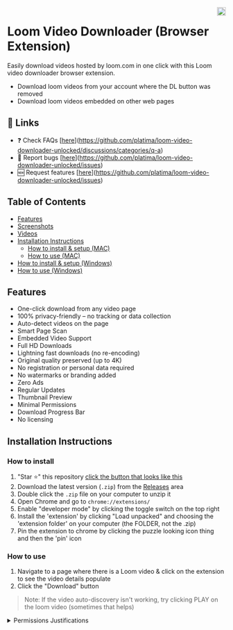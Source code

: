 <img align="right" src="https://visitor-badge.laobi.icu/badge?page_id=platima.loomdownloader" height="20" />

# Loom Video Downloader (Browser Extension)

Easily download videos hosted by loom.com in one click with this Loom video downloader browser extension.

- Download loom videos from your account where the DL button was removed
- Download loom videos embedded on other web pages

## 🔗 Links

- ❓ Check FAQs [[here](https://github.com/orgs/serpapps/discussions/categories/faq)](https://github.com/platima/loom-video-downloader-unlocked/discussions/categories/q-a)
- 🐛 Report bugs [[here](https://github.com/serpapps/loom-video-downloader/issues)](https://github.com/platima/loom-video-downloader-unlocked/issues)
- 🆕 Request features [[here](https://github.com/serpapps/loom-downloader/issues)](https://github.com/platima/loom-video-downloader-unlocked/issues)

## Table of Contents
- [Features](#features)
- [Screenshots](#screenshots)
- [Videos](#videos)
- [Installation Instructions](#installation-instructions)
  - [How to install \& setup (MAC)](#how-to-install--setup-mac)
  - [How to use (MAC)](#how-to-use-mac)
- [How to install \& setup (Windows)](#how-to-install--setup-windows)
- [How to use (Windows)](#how-to-use-windows)

## Features

- One-click download from any video page
- 100% privacy-friendly – no tracking or data collection
- Auto-detect videos on the page
- Smart Page Scan
- Embedded Video Support
- Full HD Downloads
- Lightning fast downloads (no re-encoding)
- Original quality preserved (up to 4K)
- No registration or personal data required
- No watermarks or branding added
- Zero Ads
- Regular Updates
- Thumbnail Preview
- Minimal Permissions
- Download Progress Bar
- No licensing

## Installation Instructions

### How to install

1. "Star ⭐" this repository <a href="https://public-files.gumroad.com/fgqglcvq4v0u32yc0x0jvsllk4x6" target="_blank">click the button that looks like this</a>
2. Download the latest version (`.zip`) from the [Releases](https://github.com/platima/loom-video-downloader-unlocked/releases) area
3. Double click the `.zip` file on your computer to unzip it
4. Open Chrome and go to `chrome://extensions/`
5. Enable "developer mode" by clicking the toggle switch on the top right
6. Install the 'extension' by clicking "Load unpacked" and choosing the 'extension folder' on your computer (the FOLDER, not the .zip)
7. Pin the extension to chrome by clicking the puzzle looking icon thing and then the 'pin' icon

### How to use

1. Navigate to a page where there is a Loom video & click on the extension to see the video details populate
2. Click the "Download" button

> Note: If the video auto-discovery isn't working, try clicking PLAY on the loom video (sometimes that helps)

<details>
  <summary>Permissions Justifications</summary>
  
### Single purpose description  
This extension allows users to download Loom videos directly from the Loom website to their local computer with a single click, making it easy to save and access videos offline.


### downloads justification  
The "downloads" permission is required to save Loom videos from the web directly to the user's computer. Without this, the extension would not be able to transfer video files to the user’s local storage.

### activeTab justification  
The "activeTab" permission is necessary to interact with the Loom website that the user is currently viewing. It enables the extension to detect and download videos only when the user activates the extension on an appropriate tab.

### storage justification  
The "storage" permission is used to save user preferences and extension settings locally. This ensures a smooth and personalized user experience each time the extension is used.

### notifications justification  
The "notifications" permission is used to inform users when a video download has started, completed, or if there is an error during the process. This keeps users updated about the status of their downloads.

### contextMenus justification  
The "contextMenus" permission allows the extension to add options to the right-click menu, making it more convenient for users to download Loom videos directly from the context menu without having to use the main extension popup.

### clipboardRead justification  
The "clipboardRead" permission may be used to allow users to quickly paste Loom video URLs from their clipboard into the extension for downloading, streamlining the user workflow.

### tabs justification  
The "tabs" permission is required to access information about the user's open tabs, such as the current URL, to ensure the extension only operates on Loom video pages and manages downloads efficiently.

### scripting justification  
The "scripting" permission allows the extension to execute scripts on Loom pages to detect video elements and facilitate the download functionality.

### offscreen justification  
The "offscreen" permission is used to process video files in the background, ensuring that downloads can be completed smoothly without interrupting the user’s browsing experience.

### cookies justification  
The "cookies" permission may be required to access authentication cookies for Loom, ensuring the extension can download videos that may require the user to be logged in.

### webNavigation justification  
The "webNavigation" permission helps the extension monitor navigation to Loom video pages, enabling it to offer download functionality only when appropriate.

### Host permission justification
Host permissions are requested for loom.com and its subdomains to enable the extension to detect and download Loom videos directly from the Loom website. No other hosts are accessed


### Remote code justification  
No, I am not using Remote code. All code is packaged within the extension and does not execute any external scripts or resources.




</details>
